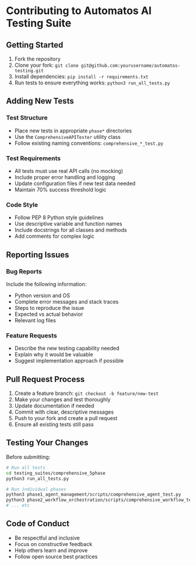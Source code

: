 # Contributing to Automatos AI Testing Suite

## Getting Started

1. Fork the repository
2. Clone your fork: `git clone git@github.com:yourusername/automatos-testing.git`
3. Install dependencies: `pip install -r requirements.txt`
4. Run tests to ensure everything works: `python3 run_all_tests.py`

## Adding New Tests

### Test Structure
- Place new tests in appropriate `phase*` directories
- Use the `ComprehensiveAPITester` utility class
- Follow existing naming conventions: `comprehensive_*_test.py`

### Test Requirements
- All tests must use real API calls (no mocking)
- Include proper error handling and logging
- Update configuration files if new test data needed
- Maintain 70% success threshold logic

### Code Style
- Follow PEP 8 Python style guidelines
- Use descriptive variable and function names
- Include docstrings for all classes and methods
- Add comments for complex logic

## Reporting Issues

### Bug Reports
Include the following information:
- Python version and OS
- Complete error messages and stack traces
- Steps to reproduce the issue
- Expected vs actual behavior
- Relevant log files

### Feature Requests
- Describe the new testing capability needed
- Explain why it would be valuable
- Suggest implementation approach if possible

## Pull Request Process

1. Create a feature branch: `git checkout -b feature/new-test`
2. Make your changes and test thoroughly
3. Update documentation if needed
4. Commit with clear, descriptive messages
5. Push to your fork and create a pull request
6. Ensure all existing tests still pass

## Testing Your Changes

Before submitting:
```bash
# Run all tests
cd testing_suites/comprehensive_5phase
python3 run_all_tests.py

# Run individual phases
python3 phase1_agent_management/scripts/comprehensive_agent_test.py
python3 phase2_workflow_orchestration/scripts/comprehensive_workflow_test.py
# ... etc
```

## Code of Conduct

- Be respectful and inclusive
- Focus on constructive feedback
- Help others learn and improve
- Follow open source best practices